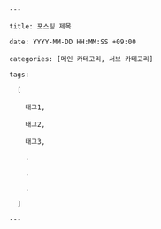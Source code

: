 	---

	title: 포스팅 제목

	date: YYYY-MM-DD HH:MM:SS +09:00

	categories: [메인 카테고리, 서브 카테고리]

	tags:

	  [

	    태그1,

	    태그2,

	    태그3,

	    .

	    .

	    .

	  ]

	---